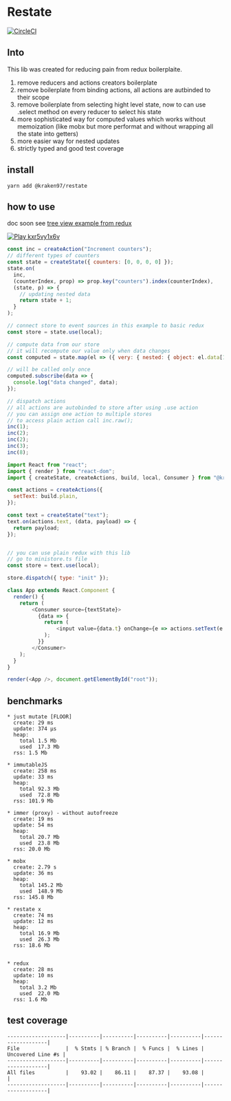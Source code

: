 # Restate

[![CircleCI](https://circleci.com/gh/zhDmitry/restate.svg?style=svg)](https://circleci.com/gh/zhDmitry/restate)

## Into

This lib was created for reducing pain from redux boilerplaite.

1.  remove reducers and actions creators boilerplate
2.  remove boilerplate from binding actions, all actions are autbinded to their scope
3.  remove boilerplate from selecting hight level state, now to can use .select method on every reducer to select his state
4.  more sophisticated way for computed values which works without memoization (like mobx but more performat and without wrapping all the state into getters)
5.  more easier way for nested updates
6.  strictly typed and good test coverage

## install

```
yarn add @kraken97/restate
```

## how to use
doc soon
see [tree view example from redux](https://github.com/zhDmitry/restate/tree/master/examples/tree/src)


[![Play kxr5vy1x6v](https://codesandbox.io/static/img/play-codesandbox.svg)](https://codesandbox.io/s/kxr5vy1x6v)

```js
const inc = createAction("Increment counters");
// different types of counters
const state = createState({ counters: [0, 0, 0, 0] });
state.on(
  inc,
  (counterIndex, prop) => prop.key("counters").index(counterIndex),
  (state, p) => {
    // updating nested data
    return state + 1;
  }
);

// connect store to event sources in this example to basic redux
const store = state.use(local);

// compute data from our store
// it will recompute our value only when data changes
const computed = state.map(el => ({ very: { nested: { object: el.data[1] } } }), true);

// will be called only once
computed.subscribe(data => {
  console.log("data changed", data);
});

// dispatch actions
// all actions are autobinded to store after using .use action
// you can assign one action to multiple stores
// to access plain action call inc.raw();
inc(1);
inc(2);
inc(2);
inc(3);
inc(8);
```

```js
import React from "react";
import { render } from "react-dom";
import { createState, createActions, build, local, Consumer } from "@kraken97/restate";

const actions = createActions({
  setText: build.plain,
});

const text = createState("text");
text.on(actions.text, (data, payload) => {
  return payload;
});


// you can use plain redux with this lib
// go to ministore.ts file
const store = text.use(local);

store.dispatch({ type: "init" });

class App extends React.Component {
  render() {
    return (
        <Consumer source={textState}>
          {data => {
            return (
                <input value={data.t} onChange={e => actions.setText(e.target.value)} />;
            );
          }}
        </Consumer>
    );
  }
}

render(<App />, document.getElementById("root"));
```

## benchmarks

```
* just mutate [FLOOR]
  create: 29 ms
  update: 374 μs
  heap:
    total 1.5 Mb
    used  17.3 Mb
  rss: 1.5 Mb

* immutableJS
  create: 258 ms
  update: 33 ms
  heap:
    total 92.3 Mb
    used  72.8 Mb
  rss: 101.9 Mb

* immer (proxy) - without autofreeze
  create: 19 ms
  update: 54 ms
  heap:
    total 20.7 Mb
    used  23.8 Mb
  rss: 20.0 Mb

* mobx
  create: 2.79 s
  update: 36 ms
  heap:
    total 145.2 Mb
    used  148.9 Mb
  rss: 145.8 Mb

* restate x
  create: 74 ms
  update: 12 ms
  heap:
    total 16.9 Mb
    used  26.3 Mb
  rss: 18.6 Mb


* redux
  create: 28 ms
  update: 10 ms
  heap:
    total 3.2 Mb
    used  22.0 Mb
  rss: 1.6 Mb
```


## test coverage

```
-------------------|----------|----------|----------|----------|-------------------|
File               |  % Stmts | % Branch |  % Funcs |  % Lines | Uncovered Line #s |
-------------------|----------|----------|----------|----------|-------------------|
All files          |    93.02 |    86.11 |    87.37 |    93.08 |                   |
-------------------|----------|----------|----------|----------|-------------------|
```
